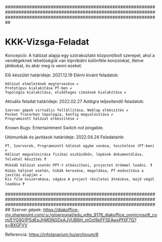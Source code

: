 
##########################################################################################################################################################################
# KKK-Vizsga-Feladat
Koncepció:
  A hálózat alapja egy szórakoztató központ/bolt szerepel, ahol a vendégeknek lehetőségük van kipróbálni különféle konzolokat, illetve játékokat, és akár meg is venni ezeket.

Elő készület határideje: 2021.12.19
  Elérni kivánt feladatok:

    Hálózat elméletének megtervezése ✔ 
    Prototípus kialakítása PT-ben ✔
    Topológía kialakítása, elsődleges címzések kialakítása ✔

Aktuális feladat határideje: 2022.02.27
  Addigra teljesítendő feladatok:
  
    Szerver gépek virtuális fellállítása, Weblap elkészítés ✔
    Pocket Tracerben topológia, konfig megvalósítása ✔
    Programozott hálózat elkészítése ✔
    
   Known Bugs: Entertaintment Switch not pingable.
   
Utómunkák és javítások határideje: 2022.04.24
  Feladataink:
  
    PT, Szerverek, Programozott hálózat egybe vonása, tesztelése (PT-ben) ✔
    Hálózat megvalósitása fizikai eszközökön, lépések dokumentálása, felvétel készítés ❓
    Müködő hálózat esetén PPT-t elkészíteni, projectet örömmel leadni. ❓
    Hibás hálózat esetén, hibák keresése, megoldása, PT modosítása a javítás alapján ✔
    Kis film összerakása, vágása A project részletei átnézése, majd végül leadása ❓

##########################################################################################################################################################################
Szerver gépek:
https://diakoffice-my.sharepoint.com/:u:/g/personal/edu_ydtp_9176_diakoffice_onmicrosoft_com/EYG9G1PSdEpJhMDNGDsAJVUB6H_mOzI9eFFSEAwxPfXF7Q?e=BXGFVV

Referencia:
  https://infotanarium.hu/archivum/8
